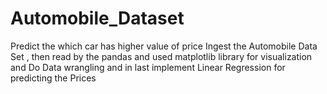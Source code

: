 # Automobile_Dataset
Predict the which car has higher value of price
Ingest the Automobile Data Set , then read by the pandas and used matplotlib library for visualization and Do Data wrangling and in last implement Linear Regression for predicting the Prices
